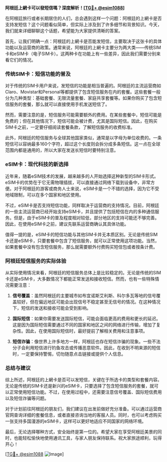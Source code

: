 **阿根廷上網卡可以發短信嗎？深度解析！[[TG💪+ @esim1088](https://t.me/s/esim1088)]**

在阿根廷旅行或者长期居住的人们，总会遇到这样一个问题：阿根廷的上網卡是否支持发短信？这个问题看似简单，但实际上涉及到了许多细节和背景知识。今天，我们就来详细聊聊这个话题，希望能为大家提供清晰的答案。

首先，让我们明确一点：阿根廷的上網卡是否能发短信，主要取决于这张卡的具体功能以及运营商的政策。通常来说，阿根廷的上網卡主要分为两大类——传统SIM卡和eSIM卡（电子SIM卡）。这两种卡在功能上有一些差异，因此我们需要分别来看它们的情况。

### 传统SIM卡：短信功能的普及

对于传统的SIM卡用户来说，发短信的功能是相当普遍的。阿根廷的主流运营商如Claro、Movistar和Personal等都提供了包含短信服务在内的套餐。这些套餐一般分为几种类型：基础套餐、无限流量套餐、家庭共享套餐等。如果你购买了包含短信服务的套餐，那么就可以直接使用手机发送短信了。

然而，需要注意的是，短信服务可能需要额外的费用。在某些套餐中，短信可能是免费的；但在其他情况下，短信可能会被计费，尤其是国际短信。因此，在购买SIM卡之前，一定要仔细阅读套餐条款，了解短信服务的收费标准。

此外，阿根廷的短信服务与全球其他国家类似，通常是以字母为单位收费的。一条短信可以容纳最多160个字符，超过这个长度则会拆分成多条短信。这一点在全球范围内都是通用的，所以大家在发送长短信时要特别注意。

### eSIM卡：现代科技的新选择

近年来，随着eSIM技术的发展，越来越多的人开始选择这种新型的SIM卡形式。eSIM卡的优势在于它无需物理插拔，可以直接通过网络下载到设备中，非常方便。对于阿根廷的游客或商务人士来说，eSIM卡是一个不错的选择，因为它不受地域限制，可以在多个国家和地区使用。

不过，eSIM卡是否支持短信功能，同样取决于运营商的支持情况。目前，阿根廷的一些主流运营商已经开始支持eSIM卡，并且提供了包括短信在内的多种通信服务。但是，由于eSIM卡的普及程度相对较低，部分地区的支持可能还不够完善。因此，在使用eSIM卡之前，建议先联系运营商确认其具体功能。

值得一提的是，eSIM卡的短信功能与其他SIM卡并无本质区别。无论是传统SIM卡还是eSIM卡，只要套餐中包含了短信服务，就可以正常使用这项功能。当然，如果套餐中没有包含短信服务，那么就需要额外付费购买短信包或者按条计费。

### 阿根廷短信服务的实际体验

从实际使用情况来看，阿根廷的短信服务总体上是比较稳定的。无论是传统的SIM卡还是eSIM卡，大多数情况下都能正常发送和接收短信。然而，也有一些特殊情况需要注意：

1. **信号覆盖**：虽然阿根廷的主要城市如布宜诺斯艾利斯、科尔多瓦等地的信号覆盖较好，但在偏远地区可能会出现信号不稳定甚至无信号的情况。在这种情况下，短信的发送和接收可能会受到影响。
   
2. **国际短信**：如果你需要发送国际短信，可能会面临更高的费用和更长的延迟。这是因为国际短信需要通过不同的国家和地区之间的网络进行传输，增加了复杂性。因此，在使用国际短信时，最好提前了解相关费用和注意事项。

3. **短信诈骗**：像世界上许多地方一样，阿根廷也存在短信诈骗的现象。一些不法分子会利用短信进行钓鱼攻击或传播恶意软件。因此，在收到不明来源的短信时，一定要保持警惕，切勿随意点击链接或提供个人信息。

### 总结与建议

综上所述，阿根廷的上網卡是否可以发短信，关键在于所选卡的类型和套餐内容。无论是传统的SIM卡还是新兴的eSIM卡，只要选择了包含短信服务的套餐，就可以正常使用短信功能。不过，在使用过程中，还需要注意信号覆盖、国际短信费用以及短信诈骗等问题。

对于计划前往阿根廷的朋友们，我们建议在出发前做好充分准备。可以通过运营商官网查询详细的套餐信息，或者直接咨询当地的客服人员。同时，也可以考虑购买一张支持多国漫游的eSIM卡，这样可以更好地适应不同国家的网络环境。

最后，无论选择哪种方式，安全始终是第一位的。希望大家在享受阿根廷美景的同时，也能轻松愉快地使用通讯工具，与家人朋友保持联系。祝大家旅途顺利，玩得开心！

[[TG💪+ @esim1088](https://t.me/s/esim1088) ![Image](https://i.postimg.cc/4NQfJmqS/Snipaste-2025-05-13-00-14-12.png)]